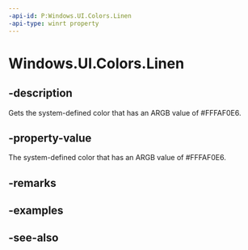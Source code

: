 ```yaml
---
-api-id: P:Windows.UI.Colors.Linen
-api-type: winrt property
---
```


<!-- Property syntax
public Windows.UI.Color Linen { get; }
-->

# Windows.UI.Colors.Linen

## -description

Gets the system-defined color that has an ARGB value of #FFFAF0E6.



## -property-value

The system-defined color that has an ARGB value of #FFFAF0E6.

## -remarks

## -examples

## -see-also

